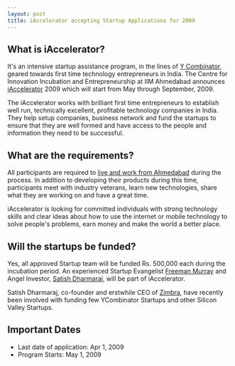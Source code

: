 ```yaml
---
layout: post
title: iAccelerator accepting Startup Applications for 2009
---
```


## What is iAccelerator?

It's an intensive startup assistance program, in the lines of <a href="http://ycombinator.com/">Y Combinator</a>, geared towards first time technology entrepreneurs in India. The Centre for Innovation Incubation and Entrepreneurship at IIM Ahmedabad announces <a href="http://iaccelerator.org/">iAccelerator</a> 2009 which will start from May through September, 2009.

The iAccelerator works with brilliant first time entrepreneurs to establish well run, technically excellent, profitable technology companies in India. They help setup companies, business network and fund the startups to ensure that they are well formed and have access to the people and information they need to be successful.

## What are the requirements?

All participants are required to <a href="http://iaccelerator.org/eir/">live and work from Ahmedabad</a> during the process.  In addition to developing their products during this time, participants meet with industry veterans, learn new technologies, share what they are working on and have a great time.

iAccelerator is looking for committed individuals with strong technology skills and clear ideas about how to use the internet or mobile technology to solve people's problems, earn money and make the world a better place.

## Will the startups be funded?

Yes, all approved Startup team will be funded Rs. 500,000 each during the incubation period. An experienced Startup Evangelist <a href="http://upstart.in/">Freeman Murray</a> and Angel Investor, <a href="http://www.linkedin.com/pub/0/30/684">Satish Dharmaraj</a>, will be part of iAccelerator.

Satish Dharmaraj, co-founder and erstwhile CEO of <a href="http://www.zimbra.com/">Zimbra</a>, have recently been involved with funding few YCombinator Startups and other Silicon Valley Startups.

## Important Dates

* Last date of application: Apr 1, 2009
* Program Starts: May 1, 2009
